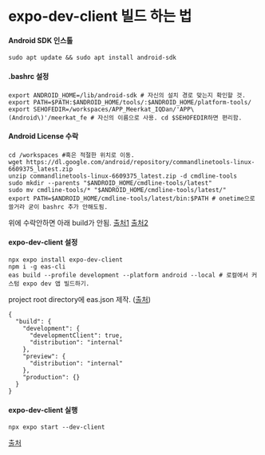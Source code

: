 # expo-dev-client 빌드 하는 법

#### Android SDK 인스톨
```
sudo apt update && sudo apt install android-sdk
```


#### .bashrc 설정
```
export ANDROID_HOME=/lib/android-sdk # 자신의 설치 경로 맞는지 확인할 것.
export PATH=$PATH:$ANDROID_HOME/tools/:$ANDROID_HOME/platform-tools/
export SEHOFEDIR=/workspaces/APP_Meerkat_IQDan/'APP\(Android\)'/meerkat_fe # 자신의 이름으로 사용. cd $SEHOFEDIR하면 편리함.
```

#### Android License 수락
```
cd /workspaces #혹은 적절한 위치로 이동.
wget https://dl.google.com/android/repository/commandlinetools-linux-6609375_latest.zip
unzip commandlinetools-linux-6609375_latest.zip -d cmdline-tools
sudo mkdir --parents "$ANDROID_HOME/cmdline-tools/latest"
sudo mv cmdline-tools/* "$ANDROID_HOME/cmdline-tools/latest/" 
export PATH=$ANDROID_HOME/cmdline-tools/latest/bin:$PATH # onetime으로 쓸거라 굳이 bashrc 추가 안해도됨.
```
위에 수락안하면 아래 build가 안됨.
[출처1](https://stackoverflow.com/questions/53994924/sdkmanager-command-not-found-after-installing-android-sdk)
[출처2](https://stackoverflow.com/questions/54273412/failed-to-install-the-following-android-sdk-packages-as-some-licences-have-not)


#### expo-dev-client 설정
```
npx expo install expo-dev-client
npm i -g eas-cli
eas build --profile development --platform android --local # 로컬에서 커스텀 expo dev 앱 빌드하기.
```
project root directory에 eas.json 제작. ([출처](https://docs.expo.dev/build/eas-json/))
```
{
  "build": {
    "development": {
      "developmentClient": true,
      "distribution": "internal"
    },
    "preview": {
      "distribution": "internal"
    },
    "production": {}
  }
}
```

#### expo-dev-client 실행
```
npx expo start --dev-client
```
[출처](https://docs.expo.dev/development/getting-started/)

